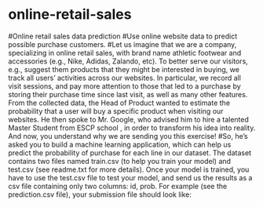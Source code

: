 # online-retail-sales
#Online retail sales data prediction
#Use online website data to predict possible purchase customers.
#Let us imagine that we are a company, specializing in online retail sales, with brand name athletic footwear and accessories (e.g., Nike, Adidas, Zalando, etc). To better serve our visitors, e.g., suggest them products that they might be interested in buying, we track all users’ activities across our websites. In particular, we record all visit sessions, and pay more attention to those that led to a purchase by storing their purchase time since last visit, as well as many other features. From the collected data, the Head of Product wanted to estimate the probability that a user will buy a specific product when visiting our websites. He then spoke to Mr. Google, who advised him to hire  a talented Master Student from ESCP school , in order to transform his idea into reality. And now, you understand why we are sending you this exercise!
#So, he’s asked you to build a machine learning application, which can help us predict the probability of purchase for each line in our dataset. The dataset contains two files named train.csv (to help you train your model) and test.csv (see readme.txt for more details). Once your model is trained, you have to use the test.csv file to test your model, and send us the results as a csv file containing only two columns: id, prob. For example (see the prediction.csv file), your submission file should look like:

